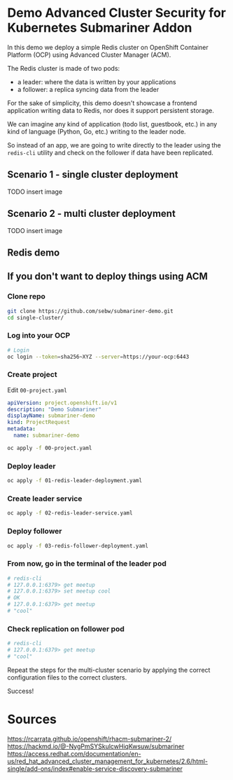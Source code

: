 # Demo Advanced Cluster Security for Kubernetes Submariner Addon

In this demo we deploy a simple Redis cluster on OpenShift Container Platform (OCP) using Advanced Cluster Manager (ACM).

The Redis cluster is made of two pods:

- a leader: where the data is written by your applications
- a follower: a replica syncing data from the leader

For the sake of simplicity, this demo doesn't showcase a frontend application writing data to Redis, nor does it support persistent storage.

We can imagine any kind of application (todo list, guestbook, etc.) in any kind of language (Python, Go, etc.) writing to the leader node.

So instead of an app, we are going to write directly to the leader using the `redis-cli` utility and check on the follower if data have been replicated.

## Scenario 1 - single cluster deployment

TODO insert image

## Scenario 2 - multi cluster deployment

TODO insert image

## Redis demo



## If you don't want to deploy things using ACM

### Clone repo

```bash
git clone https://github.com/sebw/submariner-demo.git
cd single-cluster/
```

### Log into your OCP

```bash
# Login
oc login --token=sha256~XYZ --server=https://your-ocp:6443
```
### Create project

Edit `00-project.yaml`

```yaml
apiVersion: project.openshift.io/v1
description: "Demo Submariner"
displayName: submariner-demo
kind: ProjectRequest
metadata:
  name: submariner-demo
```

```bash
oc apply -f 00-project.yaml
```
### Deploy leader

```bash
oc apply -f 01-redis-leader-deployment.yaml
```
### Create leader service

```bash
oc apply -f 02-redis-leader-service.yaml
```
### Deploy follower

```bash
oc apply -f 03-redis-follower-deployment.yaml
```
### From now, go in the terminal of the leader pod

```bash
# redis-cli
# 127.0.0.1:6379> get meetup
# 127.0.0.1:6379> set meetup cool
# OK
# 127.0.0.1:6379> get meetup
# "cool"
```

### Check replication on follower pod

```bash
# redis-cli
# 127.0.0.1:6379> get meetup
# "cool"
```

Repeat the steps for the multi-cluster scenario by applying the correct configuration files to the correct clusters.

Success!

# Sources

https://rcarrata.github.io/openshift/rhacm-submariner-2/
https://hackmd.io/@-NygPmSYSkulcwHiqKwsuw/submariner
https://access.redhat.com/documentation/en-us/red_hat_advanced_cluster_management_for_kubernetes/2.6/html-single/add-ons/index#enable-service-discovery-submariner
